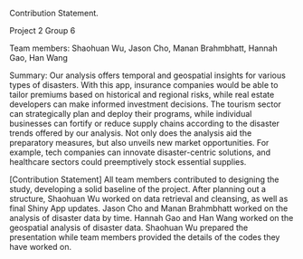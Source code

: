 
Contribution Statement.

Project 2 Group 6

Team members: Shaohuan Wu, Jason Cho, Manan Brahmbhatt, Hannah Gao, Han Wang

Summary: Our analysis offers temporal and geospatial insights for various types of disasters. With this app, insurance companies would be able to tailor premiums based on historical and regional risks, while real estate developers can make informed investment decisions. The tourism sector can strategically plan and deploy their programs, while individual businesses can fortify or reduce supply chains according to the disaster trends offered by our analysis. Not only does the analysis aid the preparatory measures, but also unveils new market opportunities. For example, tech companies can innovate disaster-centric solutions, and healthcare sectors could preemptively stock essential supplies.


[Contribution Statement] All team members contributed to designing the study, developing a solid baseline of the project. After planning out a structure, Shaohuan Wu worked on data retrieval and cleansing, as well as final Shiny App updates. Jason Cho and Manan Brahmbhatt worked on the analysis of disaster data by time. Hannah Gao and Han Wang worked on the geospatial analysis of disaster data. Shaohuan Wu prepared the presentation while team members provided the details of the codes they have worked on.
